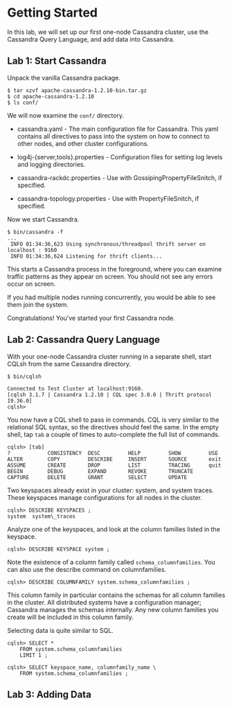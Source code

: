 Getting Started
===============

In this lab, we will set up our first one-node Cassandra cluster, use
the Cassandra Query Language, and add data into Cassandra.


Lab 1: Start Cassandra
----------------------
Unpack the vanilla Cassandra package.

    $ tar xzvf apache-cassandra-1.2.10-bin.tar.gz
    $ cd apache-cassandra-1.2.10
    $ ls conf/

We will now examine the `conf/` directory.

* cassandra.yaml - The main configuration file for Cassandra. This yaml
contains all directives to pass into the system on how to connect to
other nodes, and other cluster configurations.

* log4j-{server,tools}.properties - Configuration files for setting log
levels and logging directories.

* cassandra-rackdc.properties - Use with GossipingPropertyFileSnitch, if
specified.

* cassandra-topology.properties - Use with PropertyFileSnitch, if specified.

Now we start Cassandra.

    $ bin/cassandra -f
    ...
     INFO 01:34:36,623 Using synchronous/threadpool thrift server on localhost : 9160
     INFO 01:34:36,624 Listening for thrift clients...

This starts a Cassandra process in the foreground, where you can examine
traffic patterns as they appear on screen. You should not see any errors
occur on screen.

If you had multiple nodes running concurrently, you would be able to see
them join the system.

Congratulations! You've started your first Cassandra node.


Lab 2: Cassandra Query Language
-------------------------------
With your one-node Cassandra cluster running in a separate shell, start
CQLsh from the same Cassandra directory.

    $ bin/cqlsh

    Connected to Test Cluster at localhost:9160.
    [cqlsh 3.1.7 | Cassandra 1.2.10 | CQL spec 3.0.0 | Thrift protocol 19.36.0]
    cqlsh>

You now have a CQL shell to pass in commands. CQL is very similar to the
relational SQL syntax, so the directives should feel the same. In the
empty shell, tap `tab` a couple of times to auto-complete the full list
of commands.

    cqlsh> [tab]
    ?            CONSISTENCY  DESC         HELP         SHOW         USE
    ALTER        COPY         DESCRIBE     INSERT       SOURCE       exit
    ASSUME       CREATE       DROP         LIST         TRACING      quit
    BEGIN        DEBUG        EXPAND       REVOKE       TRUNCATE
    CAPTURE      DELETE       GRANT        SELECT       UPDATE

Two keyspaces already exist in your cluster: system, and system traces.
These keyspaces manage configurations for all nodes in the cluster.

    cqlsh> DESCRIBE KEYSPACES ;
    system  system\_traces

Analyze one of the keyspaces, and look at the column families listed in
the keyspace.

    cqlsh> DESCRIBE KEYSPACE system ;

Note the existence of a column family called `schema_columnfamilies`. You
can also use the describe command on columnfamilies.

    cqlsh> DESCRIBE COLUMNFAMILY system.schema_columnfamilies ;

This column family in particular contains the schemas for all column
families in the cluster. All distributed systems have a configuration
manager; Cassandra manages the schemas internally. Any new column
families you create will be included in this column family.

Selecting data is quite similar to SQL.

    cqlsh> SELECT *
        FROM system.schema_columnfamilies
        LIMIT 1 ;

    cqlsh> SELECT keyspace_name, columnfamily_name \
        FROM system.schema_columnfamilies ;


Lab 3: Adding Data
------------------

